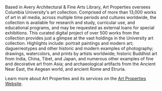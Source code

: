 Based in Avery Architectural & Fine Arts Library, Art Properties oversees Columbia University's art collection. Comprised of more than 13,000 works of art in all media, across multiple time periods and cultures worldwide, the collection is available for research and study, curricular use, and educational programs, and may be requested as external loans for special exhibitions. This curated digital project of over 500 works from the collection provides just a glimpse at the vast holdings in the University art collection. Highlights include: portrait paintings and modern art; daguerreotypes and other historic and modern examples of photography; drawings, watercolors, and prints by artists worldwide; historic Buddhist art from India, China, Tibet, and Japan, and numerous other examples of fine and decorative art from Asia; and archaeological artifacts from the Ancient Near East, the Aegean world, and ancient Rome and Etruria.

Learn more about Art Properties and its services on the [Art Properties Website](https://library.columbia.edu/libraries/avery/art-properties.html).